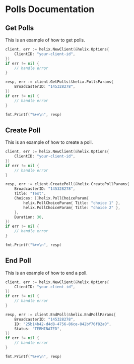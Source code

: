# Polls Documentation

## Get Polls

This is an example of how to get polls.

```go
client, err := helix.NewClient(&helix.Options{
    ClientID: "your-client-id",
})
if err != nil {
    // handle error
}

resp, err := client.GetPolls(&helix.PollsParams{
    BroadcasterID: "145328278",
})
if err != nil {
    // handle error
}

fmt.Printf("%+v\n", resp)
```

## Create Poll

This is an example of how to create a poll.

```go
client, err := helix.NewClient(&helix.Options{
    ClientID: "your-client-id",
})
if err != nil {
    // handle error
}

resp, err := client.CreatePoll(&helix.CreatePollParams{
    BroadcasterID: "145328278",
    Title: "Test",
    Choices: []helix.PollChoiceParam{
        helix.PollChoiceParam{ Title: "choice 1" },
        helix.PollChoiceParam{ Title: "choice 2" },
    },
    Duration: 30,
})
if err != nil {
    // handle error
}

fmt.Printf("%+v\n", resp)
```

## End Poll

This is an example of how to end a poll.

```go
client, err := helix.NewClient(&helix.Options{
    ClientID: "your-client-id",
})
if err != nil {
    // handle error
}

resp, err := client.EndPoll(&helix.EndPollParams{
    BroadcasterID: "145328278",
    ID: "25b14b42-d4d8-4756-86ce-842bf76f82a0",
    Status: "TERMINATED",
})
if err != nil {
    // handle error
}

fmt.Printf("%+v\n", resp)
```
